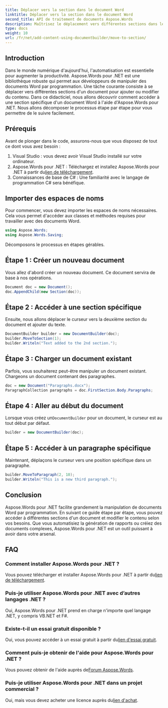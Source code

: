 ```yaml
---
title: Déplacer vers la section dans le document Word
linktitle: Déplacer vers la section dans le document Word
second_title: API de traitement de documents Aspose.Words
description: Maîtrisez le déplacement vers différentes sections dans les documents Word à l'aide d'Aspose.Words pour .NET grâce à notre guide détaillé étape par étape.
type: docs
weight: 10
url: /fr/net/add-content-using-documentbuilder/move-to-section/
---
```

## Introduction

Dans le monde numérique d'aujourd'hui, l'automatisation est essentielle pour augmenter la productivité. Aspose.Words pour .NET est une bibliothèque robuste qui permet aux développeurs de manipuler des documents Word par programmation. Une tâche courante consiste à se déplacer vers différentes sections d'un document pour ajouter ou modifier du contenu. Dans ce didacticiel, nous allons découvrir comment accéder à une section spécifique d'un document Word à l'aide d'Aspose.Words pour .NET. Nous allons décomposer le processus étape par étape pour vous permettre de le suivre facilement.

## Prérequis

Avant de plonger dans le code, assurons-nous que vous disposez de tout ce dont vous avez besoin :

1. Visual Studio : vous devez avoir Visual Studio installé sur votre ordinateur.
2.  Aspose.Words pour .NET : Téléchargez et installez Aspose.Words pour .NET à partir du[lien de téléchargement](https://releases.aspose.com/words/net/).
3. Connaissances de base de C# : Une familiarité avec le langage de programmation C# sera bénéfique.

## Importer des espaces de noms

Pour commencer, vous devez importer les espaces de noms nécessaires. Cela vous permet d'accéder aux classes et méthodes requises pour travailler avec des documents Word.

```csharp
using Aspose.Words;
using Aspose.Words.Saving;
```

Décomposons le processus en étapes gérables.

## Étape 1 : Créer un nouveau document

Vous allez d'abord créer un nouveau document. Ce document servira de base à nos opérations.

```csharp
Document doc = new Document();
doc.AppendChild(new Section(doc));
```

## Étape 2 : Accéder à une section spécifique

Ensuite, nous allons déplacer le curseur vers la deuxième section du document et ajouter du texte.

```csharp
DocumentBuilder builder = new DocumentBuilder(doc);
builder.MoveToSection(1);
builder.Writeln("Text added to the 2nd section.");
```

## Étape 3 : Charger un document existant

Parfois, vous souhaiterez peut-être manipuler un document existant. Chargeons un document contenant des paragraphes.

```csharp
doc = new Document("Paragraphs.docx");
ParagraphCollection paragraphs = doc.FirstSection.Body.Paragraphs;
```

## Étape 4 : Aller au début du document

Lorsque vous créez un`DocumentBuilder` pour un document, le curseur est au tout début par défaut.

```csharp
builder = new DocumentBuilder(doc);
```

## Étape 5 : Accéder à un paragraphe spécifique

Maintenant, déplaçons le curseur vers une position spécifique dans un paragraphe.

```csharp
builder.MoveToParagraph(2, 10);
builder.Writeln("This is a new third paragraph.");
```

## Conclusion

Aspose.Words pour .NET facilite grandement la manipulation de documents Word par programmation. En suivant ce guide étape par étape, vous pouvez accéder à différentes sections d'un document et modifier le contenu selon vos besoins. Que vous automatisiez la génération de rapports ou créiez des documents complexes, Aspose.Words pour .NET est un outil puissant à avoir dans votre arsenal.

## FAQ

### Comment installer Aspose.Words pour .NET ?
 Vous pouvez télécharger et installer Aspose.Words pour .NET à partir du[lien de téléchargement](https://releases.aspose.com/words/net/).

### Puis-je utiliser Aspose.Words pour .NET avec d’autres langages .NET ?
Oui, Aspose.Words pour .NET prend en charge n'importe quel langage .NET, y compris VB.NET et F#.

### Existe-t-il un essai gratuit disponible ?
 Oui, vous pouvez accéder à un essai gratuit à partir du[lien d'essai gratuit](https://releases.aspose.com/).

### Comment puis-je obtenir de l'aide pour Aspose.Words pour .NET ?
 Vous pouvez obtenir de l'aide auprès de[Forum Aspose.Words](https://forum.aspose.com/c/words/8).

### Puis-je utiliser Aspose.Words pour .NET dans un projet commercial ?
 Oui, mais vous devez acheter une licence auprès du[lien d'achat](https://purchase.aspose.com/buy).
